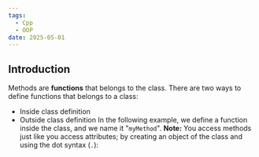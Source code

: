 ```yaml
---
tags:
  - Cpp
  - OOP
date: 2025-05-01
---
```

## Introduction 
Methods are **functions** that belongs to the class.
There are two ways to define functions that belongs to a class:
- Inside class definition
- Outside class definition
In the following example, we define a function inside the class, and we name it "`myMethod`".
**Note:** You access methods just like you access attributes; by creating an object of the class and using the dot syntax (`.`):